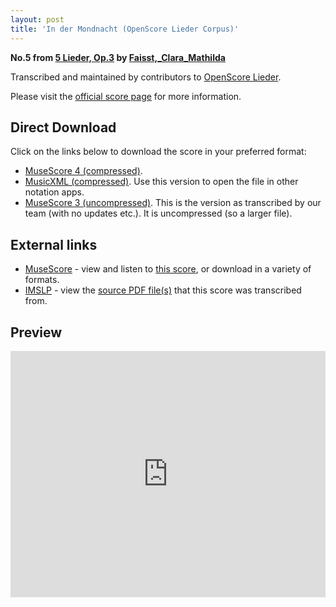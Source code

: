 ```yaml
---
layout: post
title: 'In der Mondnacht (OpenScore Lieder Corpus)'
---
```


__No.5 from [5 Lieder, Op.3](https://fourscoreandmore.org/openscore/lieder/Faisst,_Clara_Mathilda/5_Lieder,_Op.3/) by [Faisst,_Clara_Mathilda](https://fourscoreandmore.org/openscore/lieder/Faisst,_Clara_Mathilda)__

Transcribed and maintained by contributors to [OpenScore Lieder].

Please visit the [official score page] for more information.

[official score page]: https://musescore.com/openscore-lieder-corpus/scores/6260168
[OpenScore Lieder]: https://musescore.com/openscore-lieder-corpus

## Direct Download

Click on the links below to download the score in your preferred format:
- [MuseScore 4 (compressed)](https://fourscoreandmore.org/openscore/lieder/Faisst,_Clara_Mathilda/5_Lieder,_Op.3/5_In_der_Mondnacht.mscz).
- [MusicXML (compressed)](https://fourscoreandmore.org/openscore/lieder/Faisst,_Clara_Mathilda/5_Lieder,_Op.3/5_In_der_Mondnacht.mxl). Use this version to open the file in other notation apps.
- [MuseScore 3 (uncompressed)](https://raw.githubusercontent.com/OpenScore/Lieder/refs/heads/main/scores/Faisst,_Clara_Mathilda/5_Lieder,_Op.3/5_In_der_Mondnacht/lc6260168.mscx). This is the version as transcribed by our team (with no updates etc.). It is uncompressed (so a larger file).

## External links

- [MuseScore] - view and listen to [this score][MuseScore], or download in a variety of formats.
- [IMSLP] - view the [source PDF file(s)][IMSLP] that this score was transcribed from.

[MuseScore]: https://musescore.com/score/6260168
[IMSLP]: https://imslp.org/wiki/Special:ReverseLookup/621599

## Preview

<iframe width="100%" height="394" src="https://musescore.com/openscore-lieder-corpus/scores/6260168/embed" frameborder="0" allowfullscreen allow="autoplay; fullscreen"></iframe>
